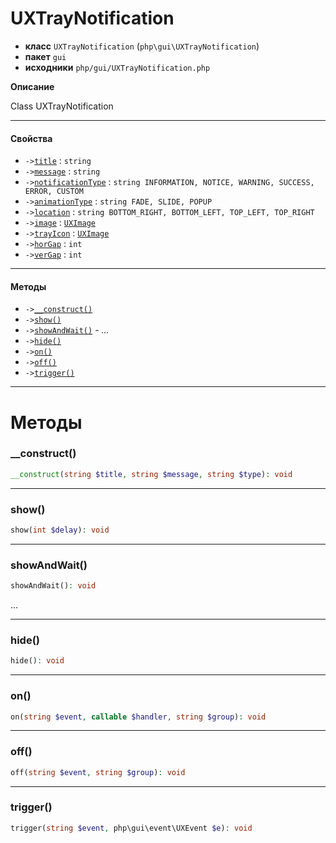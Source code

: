 # UXTrayNotification

- **класс** `UXTrayNotification` (`php\gui\UXTrayNotification`)
- **пакет** `gui`
- **исходники** `php/gui/UXTrayNotification.php`

**Описание**

Class UXTrayNotification

---

#### Свойства

- `->`[`title`](#prop-title) : `string`
- `->`[`message`](#prop-message) : `string`
- `->`[`notificationType`](#prop-notificationtype) : `string INFORMATION, NOTICE, WARNING, SUCCESS, ERROR, CUSTOM`
- `->`[`animationType`](#prop-animationtype) : `string FADE, SLIDE, POPUP`
- `->`[`location`](#prop-location) : `string BOTTOM_RIGHT, BOTTOM_LEFT, TOP_LEFT, TOP_RIGHT`
- `->`[`image`](#prop-image) : [`UXImage`](https://github.com/jphp-group/jphp-gui-ext/blob/master/jphp-gui-ext/api-docs/classes/php/gui/UXImage.ru.md)
- `->`[`trayIcon`](#prop-trayicon) : [`UXImage`](https://github.com/jphp-group/jphp-gui-ext/blob/master/jphp-gui-ext/api-docs/classes/php/gui/UXImage.ru.md)
- `->`[`horGap`](#prop-horgap) : `int`
- `->`[`verGap`](#prop-vergap) : `int`

---

#### Методы

- `->`[`__construct()`](#method-__construct)
- `->`[`show()`](#method-show)
- `->`[`showAndWait()`](#method-showandwait) - _..._
- `->`[`hide()`](#method-hide)
- `->`[`on()`](#method-on)
- `->`[`off()`](#method-off)
- `->`[`trigger()`](#method-trigger)

---
# Методы

<a name="method-__construct"></a>

### __construct()
```php
__construct(string $title, string $message, string $type): void
```

---

<a name="method-show"></a>

### show()
```php
show(int $delay): void
```

---

<a name="method-showandwait"></a>

### showAndWait()
```php
showAndWait(): void
```
...

---

<a name="method-hide"></a>

### hide()
```php
hide(): void
```

---

<a name="method-on"></a>

### on()
```php
on(string $event, callable $handler, string $group): void
```

---

<a name="method-off"></a>

### off()
```php
off(string $event, string $group): void
```

---

<a name="method-trigger"></a>

### trigger()
```php
trigger(string $event, php\gui\event\UXEvent $e): void
```